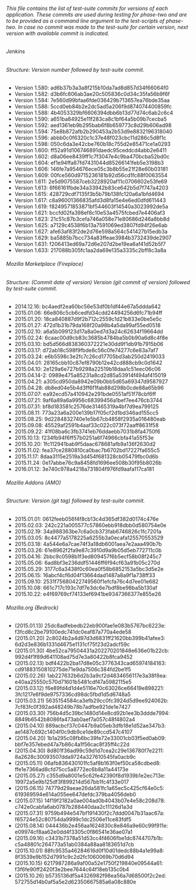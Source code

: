 ###### This file contains the list of test-suite commits for versions of each application. These commits are used during testing for phase-two and are to be provided as a command line argument to the test-scripts of phase-two. In case no commit was made to the test-suite for certain version, next version with available commit is indicated.

###### Jenkins
###### Structure: Version number followed by test-suite commit.

- Version 1.580: ad6b37b3a3a8f215b10da7ad8d857d34f66064f0
- Version 1.582: d3b6fc806ab3ae20c505836c0d34c35fa56b9f6f
- Version 1.584: 7e560d99bfaa6fde036429b713657ea76bde35aa
- Version 1.586: 5ccd0eb84b2e2dc5ad5a206f9d874074400859fc
- Version 1.588: 4b4053329bf6606394dbb6b13d77d74c6ab2c6c4
- Version 1.590: a651ba84925e11f283ca8c1bf64a5b09b7cecba5
- Version 1.592: aed1361eb9b295bab6f8b659773c8d29b606ad98
- Version 1.594: 75e8b872afb2b290453a2b53d9e8832196318040
- Version 1.596: abbb0c0f6320c1c37e48f023cbc11d286c5d8f1c
- Version 1.598: 050c6da3e42cbe760b18c755d2e85471ce1a0293
- Version 1.600: ff52a91d106746891daedc95ceddcd4abb2e6411
- Version 1.602: d8a06ee8439ff1c7f3047e4c9ba470bcba52bd0c
- Version 1.604: ef1e94ffa87fd7431044d85266141feb5e3198b3
- Version 1.606: 146fe7a954676ece05c3b8b55e21f28e60b03181
- Version 1.609: 00fce560d9715236181b92d56cd1fc88f0063554
- Version 1.611: 2e5d9075587ceb3228920af11c0706602e53fe69
- Version 1.613: 6f66161fbde34a33942b83ce642b5d7f747a4203
- Version 1.615: 428729cdf7135f3b5b79b138fc120a6a1bfd4694
- Version 1.617: c8a96001366835afd3d8fa15e4e6ed0dfd611443
- Version 1.619: f8249571853871bf544603f14540a3023992de5a
- Version 1.621: bccfd02fa398ef8c10e53a4575fcbed7e4406af3
- Version 1.623: 21c51c87b3cefa746a058e71e80686d246a8bb8d
- Version 1.625: a7129c4538f6b13a7591069ed3807fd94f26e6ab
- Version 1.627: afe63af83f2de2d76e598a564c541427b15edb3a
- Version 1.629: ba5885b7bcc734a83ffeae3984b3732439de2907
- Version 1.631: f206413ed69a72d6e207d2be19ea6af41d52b5f7
- Version 1.633: 217088b305fc1aa2da69e135a3335c2bff8c3a8a

###### Mozilla Marketplace (Fireplace)
###### Structure: (Commit date of version) Version (git commit of version) followed by test-suite commit.
- 2014.12.16: bc4aedf2ea60bc56e53df0b1df44e67a5ddda642
- 2015.01.06: 66e806c5cb6cedfd34cdd24494256d6fc71b94ff
- 2015.01.20: 18ca840887d9f2b712c2559c1d21b833e0be5e5c
- 2015.01.27: 472d1b31b79da168f20a98b4a5da99af55ed0518
- 2015.02.10: a6a5b099123d17a8a0ed7d3a24c62634f19664dd		
- 2015.02.24: 6caac00d9cb83c3685b4784ba5b0b90a6d8c4f8e		
- 2015.03.10: bd5d566d838360372221e30dd9f1db91b7915b06		
- 2015.03.17: d72ab18c598f9fbde8c56c0fe74277c6e83a7af7		
- 2015.03.24: e6b5598c3e2fc7c26cd17705bd3ab250d2419033
- 2015.04.01: 28165cbb10c87ef8790b12e42cd888cb9c0d1642				
- 2015.04.10: 2e129a6e727b9298a22519b18daa1c51eec06c06
- 2015.04.14-2: 0989e475a85231a8cd2d85a53914f494af415019		
- 2015.04.21: a305cd950da8942e09b0bb5d65a69347d9587927
- 2015.04.28: db8ed04e5b4d3ff6f1fab88d298b0cde88a65b96		
- 2015.07.07: ea92ecd57a410942e291bde0551af51f78cbf6ff		
- 2015.07.21: 9af6a89a6a9956c68399456a1bef7ee476cb3744
- 2015.07.31: bf8d183581c2576de31465319a4bf7d9ea799125		
- 2015.08.11: 773a23a6a200e139b17f05cf2d1bd346ad155cc5
- 2015.08.25: 9d2284832740e1e5b67cb4858f2935a016480eab		
- 2015.09.08: 45529af2591b4aaf33c022c073f72aaff8631f58
- 2015.09.22: 41f08ba6c3fb3741eb76ddaebb7031b8fa4750f6      		
- 2015.10.13: f234fb94f6ff57b0251a6f74966cbfa41a55f53e     		
- 2015.10.20: 1fc112941bab9f5daac678681afb9a136f2630d2      		
- 2015.11.02: fea37ce2880810ca0bac7b6702bd17227fa655c5     	
- 2015.11.17: 8daa3115e2519a3d454f681328cb05479fbc0d6b     	
- 2015.11.24: 0e17abbe76c9a8458fd1696ee508b30f95b8026b	  	 	
- 2016.01.12: 3e740c978a4218a731804f976fd9aafa117ca181

###### Mozilla Addons (AMO)
###### Structure: Version (git tag) followed by test-suite commit.
- 2015.01.01: 0612feeb056f4f8cb13c4d365df382d0174c476e        	
- 2015.02.03: 242c221a005577c57860ebb918dbb0d580754e0e
- 2015.02.19: 34a988363be7c6a0cb373fab6746826c1fc7201a
- 2015.03.05: 8c4477a5178225a6255b3a0ecafa125570553529
- 2015.03.18: 4a544e6a7cae74f3a18db6001aea7e2aaa490b7b
- 2015.03.26: 61e8962f2fa9e87c3910d9a9b05d5eb772711c0b
- 2015.04.16: 2bbc9c0598b1f3ed809457f6b5ecf58b08f245c7
- 2015.05.06: 6ad8bf3e236ddf51446ff6f94cf63a91b05c270d        	
- 2015.05.29: 3177c6a3438f0c60ea0f58b6852153a5bc3d5e2e
- 2015.06.15: 16abcf4cf6d04f13664dad1487a8a9f1a738ff33
- 2015.09.10: 2531f75680422749560f1efcfa76c4d7ee01e682
- 2015.10.08: 661c717c193c7df7e3dc6e7bdf8be98ba5b130af
- 2015.10.22: e4f69769cf74133ef6941be9347366377e855e26

###### Mozilla.org (Bedrock)
- (2015.01.13) 25dc8adfebedb22eb900fae1e083b5767bc6223e: f3fcd8c2be79100edc741dc0eaf87a770a4ede58
- (2015.01.20) 2c8024b2a4d97d3d6831ff21620bb399b41afee3: 6d2d3e836b1331d4675e1131cf75f23d2adcf59c
- (2015.01.30) 4be52ca79504431a202270201848e636e01b22cb: 992d4f1f89d641108ad75d7e3a80422b8fca9452
- (2015.02.13) bdf4422b2ba17d8e05c3776343cad65974184163: cd91883150810275de71e9da7506c384fd2be1f5
- (2015.02.26) 1ab227632b6d2b3a9cf2d4834656117e3a38f8ea: e40aa25550c570d71601b5481cdf47a5982115e5
- (2015.03.12) f6e89fd4d1d4e5116e70c63026ce66419e898221: 3fc1217e6f9de9757336cd98dc5fbd1d5d6748a5
- (2015.03.21) 5635154584ca3efb29cc0fc3924d5d9ee924062b: 7cf83fc0f392ad48249b78b7adfbe921de1e7427
- (2015.03.30) 756b4d5c39bc1480d14e8cd92b1ee3b3ddde7994: 8849b6542b8086fa473ab0aef7a057c48f4802a4
- (2015.04.10) 889acbcf37c0447b9a05eb3dfb18e1d52ae347b3: ae1487c692c1404f0c9db9ce1de89ccd547c4107
- (2015.04.20) 1b1a295c08fb6bc39fe72e33001cb03f5ed0ab09: bbf7e357ebed47a7b86c4a1f56cac8f35ff4c22d
- (2015.04.30) 8d801f36ad99c59d1d7cea2c29e136780f7e2211: 8a2628c30093507dda9724a327610545fa0acb9c
- (2015.05.11) 06afb836430101fc5af8b163f0ef50ca58cdbed8: ffe1e7366ad8cfd75cc5a8772ec6b8a11a44173e
- (2015.05.27) c355d9a8001e5c62fe42390f8d1939b1e2ec713e: 19972a5e9b125df3f899214d567bb1fc4f33e017
- (2015.06.15) 74779d29aeae26da581fc1a65ec5c425cf64e0c5: 619369594e614a055ee647defdc379ba4056deb0
- (2015.07.15) 14f19f2182a0ae004ad0b4043b07e4e58c208d78: c742e0cabfa6ab0787b288440daa2c11126d1a3d
- (2015.07.31) 9759b494e547bf191430f2c7ddd0047b31aac67a: f65724e52c80754da9999c1dc2506e11ce83fdf5
- (2015.08.14) 044436b2e456aa1624830c8e846a9e60c99f911e: e09974cf8aa62e0dd4f3305c0f86541e36ae07a1
- (2015.09.16) c3431b7378a51d53cc4f4606fbe1dc8744707b1b: c5a48801c264773a51ab0384a88aa8183651d7cb
- (2015.10.01) 88fc9535a46284616d0f10d01dedc88b4a1e99a8: 8f3539e9b152d7991c9c2d2fc1060069b70d6d94
- (2015.10.15) 6217987286a9af00a52e1750f219840e09544a61: f3f6fe90ff2420f3e2bee7644c64f18eb135c0b4
- (2015.10.26) b5735136df5a4326982f98ea56a7d68500f2c2ed: 572755d14b0af5a5e2d62350667585a6a08c880e
